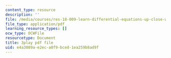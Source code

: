 ```yaml
---
content_type: resource
description: ''
file: /media/courses/res-18-009-learn-differential-equations-up-close-with-gilbert-strang-and-cleve-moler-fall-2015/e4a3089ae2eca0f9bced1ea259b8ad9f_WWphCZkdByA.pdf
file_type: application/pdf
learning_resource_types: []
ocw_type: OCWFile
resourcetype: Document
title: 3play pdf file
uid: e4a3089a-e2ec-a0f9-bced-1ea259b8ad9f
---
```

